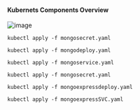 #### Kubernets Components Overview
![image](https://github.com/adarshadshetty/k8s/assets/136900544/7257331e-fa2a-439c-bbf6-484a821363ab)

```
kubectl apply -f mongosecret.yaml
```
```
kubectl apply -f mongodeploy.yaml
```
```
kubectl apply -f mongoservice.yaml
```
```
kubectl apply -f mongosecret.yaml
```
```
kubectl apply -f mongoexpressdeploy.yaml
```

```
kubectl apply -f mongoexpressSVC.yaml
```

